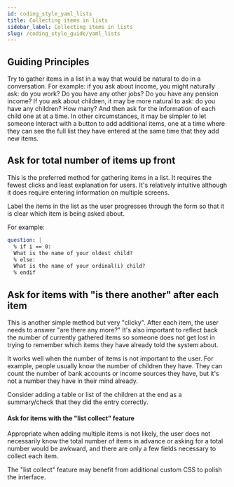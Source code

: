 ```yaml
---
id: coding_style_yaml_lists
title: Collecting items in lists
sidebar_label: Collecting items in lists
slug: /coding_style_guide/yaml_lists
---
```


## Guiding Principles

Try to gather items in a list in a way that would be natural to do in a
conversation. For example: if you ask about income, you might naturally ask: do
you work? Do you have any other jobs? Do you have any pension income? If you ask
about children, it may be more natural to ask: do you have any children? How
many? And then ask for the information of each child one at at a time. In other
circumstances, it may be simpler to let someone interact with a button to add
additional items, one at a time where they can see the full list they have
entered at the same time that they add new items.


## Ask for total number of items up front

This is the preferred method for gathering items in a list. It requires the
fewest clicks and least explanation for users. It's relatively intuitive
although it does require entering information on multiple screens.

Label the items in the list as the user progresses through the form so that it is
clear which item is being asked about.

For example:

```yaml
question: |
  % if i == 0:
  What is the name of your oldest child?
  % else:
  What is the name of your ordinal(i) child?
  % endif
```

## Ask for items with "is there another" after each item

This is another simple method but very "clicky". After each item, the user needs
to answer "are there any more?" It's also important to reflect back the number
of currently gathered items so someone does not get lost in trying to remember
which items they have already told the system about.

It works well when the number of items is not important to the user. For
example, people usually know the number of children they have. They can count
the number of bank accounts or income sources they have, but it's not a number
they have in their mind already.

Consider adding a table or list of the children at the end as a summary/check
that they did the entry correctly.


#### Ask for items with the "list collect" feature

Appropriate when adding multiple items is not likely, the user does not
necessarily know the total number of items in advance or asking for a total
number would be awkward, and there are only a few fields necessary to collect
each item.

The "list collect" feature may benefit from additional custom CSS to polish the
interface.
